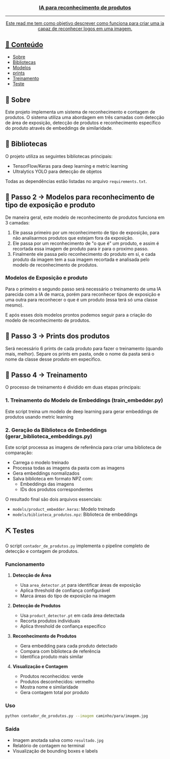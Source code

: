 <p align="center">
  <a href="" rel="noopener">
</p>

<h3 align="center">IA para reconhecimento de produtos</h3>

---

<p align="center"> Este read me tem como objetivo descrever como funciona para criar uma ia capaz de reconhecer logos em uma imagem.
    <br> 
</p>

## 📝 Conteúdo

- [Sobre](#Sobre)
- [Bibliotecas](#bibliotecas)
- [Modelos](#modelos)
- [prints](#prints)
- [Treinamento](#treinamento)
- [Teste](#teste)

## 🧐 Sobre <a name = "Sobre"></a>

Este projeto implementa um sistema de reconhecimento e contagem de produtos. O sistema utiliza uma abordagem em três camadas com detecção de área de exposição, detecção de produtos e reconhecimento específico do produto através de embeddings de similaridade.

## 🏁 Bibliotecas <a name = "bibliotecas"></a>

O projeto utiliza as seguintes bibliotecas principais:

- TensorFlow/Keras para deep learning e metric learning
- Ultralytics YOLO para detecção de objetos

Todas as dependências estão listadas no arquivo `requirements.txt`.

## 🔧 Passo 2 -> Modelos para reconhecimento de tipo de exposição e produto <a name = "modelos"></a>

De maneira geral, este modelo de reconhecimento de produtos funciona em 3 camadas:

1. Ele passa primeiro por um reconhecimento de tipo de exposição, para não analisarmos produtos que estejam fora da exposição.
2. Ele passa por um reconhecimento de "o que é" um produto, e assim é recortada essa imagem de produto para ir para o proximo passo.
3. Finalmente ele passa pelo reconhecimento do produto em si, e cada produto da imagem tem a sua imagem recortada e analisada pelo modelo de reconhecimento de produtos.

### Modelos de Exposição e produto

Para o primeiro e segundo passo será necessário o treinamento de uma IA parecida com a IA de marca, porém para reconhecer tipos de exposição e uma outra para reconhecer o que é um produto (essa terá só uma classe mesmo).

E após esses dois modelos prontos podemos seguir para a criação do modelo de reconhecimento de produtos.

## 🎈 Passo 3 -> Prints dos produtos <a name="prints"></a>

Será necessário 6 prints de cada produto para fazer o treinamento (quando mais, melhor).
Separe os prints em pasta, onde o nome da pasta será o nome da classe desse produto em expecifico.

## 🚀 Passo 4 -> Treinamento <a name = "treinamento"></a>

O processo de treinamento é dividido em duas etapas principais:

### 1. Treinamento do Modelo de Embeddings (train_embedder.py)

Este script treina um modelo de deep learning para gerar embeddings de produtos usando metric learning

### 2. Geração da Biblioteca de Embeddings (gerar_biblioteca_embeddings.py)

Este script processa as imagens de referência para criar uma biblioteca de comparação:

- Carrega o modelo treinado
- Processa todas as imagens da pasta com as imagens
- Gera embeddings normalizados
- Salva biblioteca em formato NPZ com:
  - Embeddings das imagens
  - IDs dos produtos correspondentes

O resultado final são dois arquivos essenciais:

- `models/product_embedder.keras`: Modelo treinado
- `models/biblioteca_produtos.npz`: Biblioteca de embeddings

## ⛏️ Testes <a name = "teste"></a>

O script `contador_de_produtos.py` implementa o pipeline completo de detecção e contagem de produtos.

### Funcionamento

1. **Detecção de Área**

   - Usa `area_detector.pt` para identificar áreas de exposição
   - Aplica threshold de confiança configurável
   - Marca áreas do tipo de exposição na imagem

2. **Detecção de Produtos**

   - Usa `product_detector.pt` em cada área detectada
   - Recorta produtos individuais
   - Aplica threshold de confiança específico

3. **Reconhecimento de Produtos**

   - Gera embedding para cada produto detectado
   - Compara com biblioteca de referência
   - Identifica produto mais similar

4. **Visualização e Contagem**
   - Produtos reconhecidos: verde
   - Produtos desconhecidos: vermelho
   - Mostra nome e similaridade
   - Gera contagem total por produto

### Uso

```bash
python contador_de_produtos.py --imagem caminho/para/imagem.jpg
```

### Saída

- Imagem anotada salva como `resultado.jpg`
- Relatório de contagem no terminal
- Visualização de bounding boxes e labels
